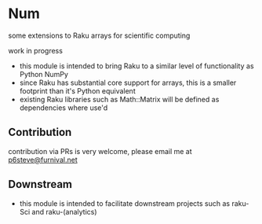 # Num
some extensions to Raku arrays for scientific computing

work in progress

- this module is intended to bring Raku to a similar level of functionality as Python NumPy
- since Raku has substantial core support for arrays, this is a smaller footprint than it's Python equivalent
- existing Raku libraries such as Math::Matrix will be defined as dependencies where use'd

## Contribution

contribution via PRs is very welcome, please email me at p6steve@furnival.net 

## Downstream

- this module is intended to facilitate downstream projects such as raku-Sci and raku-(analytics)
